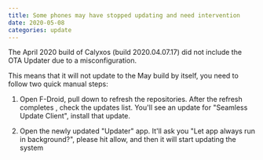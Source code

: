 ```yaml
---
title: Some phones may have stopped updating and need intervention
date: 2020-05-08
categories: update
---
```


The April 2020 build of Calyxos (build 2020.04.07.17) did not include the OTA Updater due to a misconfiguration.

This means that it will not update to the May build by itself, you need to follow two quick manual steps:

1) Open F-Droid, pull down to refresh the repositories. After the refresh completes , check the updates list. You'll see an update for "Seamless Update Client", install that update.

2) Open the newly updated "Updater" app. It'll ask you "Let app always run in background?", please hit allow, and then it will start updating the system
